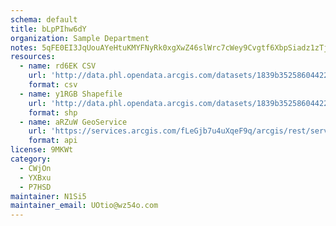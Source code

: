 ```yaml
---
schema: default
title: bLpPIhw6dY 
organization: Sample Department 
notes: 5qFE0EI3JqUouAYeHtuKMYFNyRk0xgXwZ46slWrc7cWey9Cvgtf6XbpSiadz1zTjD Vp47hwM1CLQHSoIKLO5mGif28xN9kr8m3b 
resources:
  - name: rd6EK CSV
    url: 'http://data.phl.opendata.arcgis.com/datasets/1839b35258604422b0b520cbb668df0d_0.csv'
    format: csv
  - name: y1RGB Shapefile
    url: 'http://data.phl.opendata.arcgis.com/datasets/1839b35258604422b0b520cbb668df0d_0.zip'
    format: shp
  - name: aRZuW GeoService
    url: 'https://services.arcgis.com/fLeGjb7u4uXqeF9q/arcgis/rest/services/Air_Monitoring_Stations/FeatureServer/0/query'
    format: api
license: 9MKWt 
category:
  - CWjOn 
  - YXBxu 
  - P7HSD 
maintainer: N1Si5  
maintainer_email: UOtio@wz54o.com
---
```

